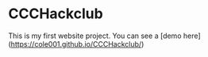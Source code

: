 # CCCHackclub

This is my first website project. You can see a [demo here] (https://cole001.github.io/CCCHackclub/)
